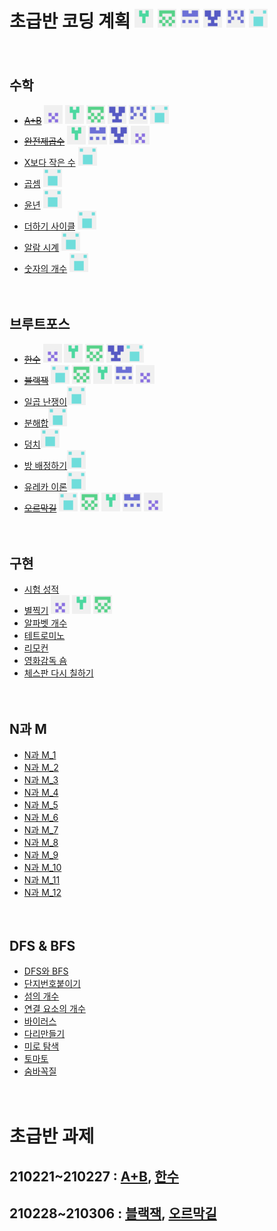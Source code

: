 # 초급반 코딩 계획 <img src="./md-images/gyeongju.png" height = "30" width="30"> <img src="./md-images/kihoon.png" height = "30" width="30"> <img src="./md-images/woorim.png" height = "30" width="30"> <img src="./md-images/sangb.png" height = "30" width="30"> <img src="./md-images/dongeon.png" height = "30" width="30"> <img src="./md-images/haebum.png" height = "30" width="30">

　

## 수학

* ~~[A+B](https://www.acmicpc.net/problem/11021)~~ <img src="./md-images/kiwan.png" height = "30" width="30"> <img src="./md-images/gyeongju.png" height = "30" width="30"> <img src="./md-images/kihoon.png" height = "30" width="30"> <img src="./md-images/sangb.png" height = "30" width="30"> <img src="./md-images/dongeon.png" height = "30" width="30"> <img src="./md-images/haebum.png" height = "30" width="30">
* ~~[완전제곱수](https://www.acmicpc.net/problem/1977)~~ <img src="./md-images/gyeongju.png" height = "30" width="30"> <img src="./md-images/woorim.png" height = "30" width="30"> <img src="./md-images/sangb.png" height = "30" width="30"> <img src="./md-images/kiwan.png" height = "30" width="30">
* [X보다 작은 수](https://www.acmicpc.net/problem/10871) <img src="./md-images/haebum.png" height = "30" width="30">
* [곱셈](https://www.acmicpc.net/problem/2588) <img src="./md-images/haebum.png" height = "30" width="30">
* [윤년](https://www.acmicpc.net/problem/2753) <img src="./md-images/haebum.png" height = "30" width="30">
* [더하기 사이클](https://www.acmicpc.net/problem/1110) <img src="./md-images/haebum.png" height = "30" width="30">
* [알람 시계](https://www.acmicpc.net/problem/2884) <img src="./md-images/haebum.png" height = "30" width="30">
* [숫자의 개수](https://www.acmicpc.net/problem/2577) <img src="./md-images/haebum.png" height = "30" width="30">

　

## 브루트포스

* ~~[한수](https://www.acmicpc.net/problem/1065)~~ <img src="./md-images/kiwan.png" height = "30" width="30"> <img src="./md-images/gyeongju.png" height = "30" width="30"> <img src="./md-images/kihoon.png" height = "30" width="30"> <img src="./md-images/sangb.png" height = "30" width="30"><img src="./md-images/haebum.png" height = "30" width="30">
* ~~[블랙잭](https://www.acmicpc.net/problem/2798)~~ <img src="./md-images/haebum.png" height = "30" width="30"> <img src="./md-images/kihoon.png" height = "30" width="30"> <img src="./md-images/gyeongju.png" height = "30" width="30"> <img src="./md-images/woorim.png" height = "30" width="30"> <img src="./md-images/kiwan.png" height = "30" width="30">
* [일곱 난쟁이<img src="./md-images/haebum.png" height = "30" width="30">](https://www.acmicpc.net/problem/2309)
* [분해합<img src="./md-images/haebum.png" height = "30" width="30">](https://www.acmicpc.net/problem/2231)
* [덩치<img src="./md-images/haebum.png" height = "30" width="30">](https://www.acmicpc.net/problem/7568)
* [방 배정하기<img src="./md-images/haebum.png" height = "30" width="30">](https://www.acmicpc.net/problem/14697)
* [유레카 이론<img src="./md-images/haebum.png" height = "30" width="30">](https://www.acmicpc.net/problem/10448)
* ~~[오르막길](https://www.acmicpc.net/problem/2846)~~ <img src="./md-images/haebum.png" height = "30" width="30"> <img src="./md-images/kihoon.png" height = "30" width="30"> <img src="./md-images/gyeongju.png" height = "30" width="30"> <img src="./md-images/woorim.png" height = "30" width="30"> <img src="./md-images/kiwan.png" height = "30" width="30">

　

## 구현

* [시험 성적](https://www.acmicpc.net/problem/9498)
* [별찍기](https://www.acmicpc.net/problem/2442) <img src="./md-images/kiwan.png" height = "30" width="30"> <img src="./md-images/gyeongju.png" height = "30" width="30"> <img src="./md-images/kihoon.png" height = "30" width="30">
* [알파벳 개수](https://www.acmicpc.net/problem/10808)
* [테트로미노](https://www.acmicpc.net/problem/14500)
* [리모컨](https://www.acmicpc.net/problem/1107)
* [영화감독 숌](https://www.acmicpc.net/problem/1436)
* [체스판 다시 칠하기](https://www.acmicpc.net/problem/1018)

　

## N과 M

* [N과 M_1](https://www.acmicpc.net/problem/15649)
* [N과 M_2](https://www.acmicpc.net/problem/15650)
* [N과 M_3](https://www.acmicpc.net/problem/15651)
* [N과 M_4](https://www.acmicpc.net/problem/15652)
* [N과 M_5](https://www.acmicpc.net/problem/15654)
* [N과 M_6](https://www.acmicpc.net/problem/15655)
* [N과 M_7](https://www.acmicpc.net/problem/15656)
* [N과 M_8](https://www.acmicpc.net/problem/15657)
* [N과 M_9](https://www.acmicpc.net/problem/15663)
* [N과 M_10](https://www.acmicpc.net/problem/15664)
* [N과 M_11](https://www.acmicpc.net/problem/15665)
* [N과 M_12](https://www.acmicpc.net/problem/15666)

　

## DFS & BFS

* [DFS와 BFS](https://www.acmicpc.net/problem/1260)
* [단지번호붙이기](https://www.acmicpc.net/problem/2667)
* [섬의 개수](https://www.acmicpc.net/problem/4963)
* [연결 요소의 개수](https://www.acmicpc.net/problem/11724)
* [바이러스](https://www.acmicpc.net/problem/2606)
* [다리만들기](https://www.acmicpc.net/problem/17472)
* [미로 탐색](https://www.acmicpc.net/problem/2178)
* [토마토](https://www.acmicpc.net/problem/7576)
* [숨바꼭질](https://www.acmicpc.net/problem/1697)

　

# 초급반 과제

## 210221~210227 : [A+B](https://www.acmicpc.net/problem/11021), [한수](https://www.acmicpc.net/problem/1065)
## 210228~210306 : [블랙잭](https://www.acmicpc.net/problem/2798), [오르막길](https://www.acmicpc.net/problem/2846)



